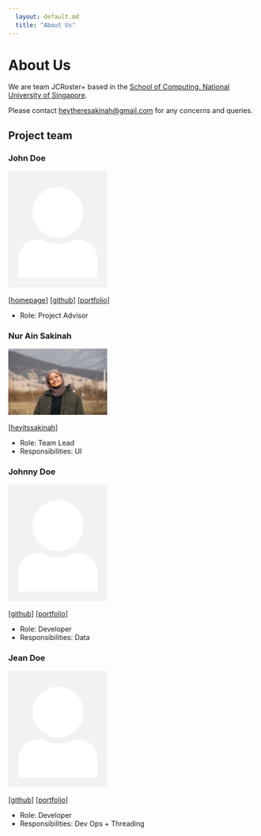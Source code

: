 ```yaml
---
  layout: default.md
  title: "About Us"
---
```


# About Us

We are team JCRoster+ based in the [School of Computing, National University of Singapore](http://www.comp.nus.edu.sg).

Please contact heytheresakinah@gmail.com for any concerns and queries.

## Project team

### John Doe

<img src="images/johndoe.png" width="200px">

[[homepage](http://www.comp.nus.edu.sg/~damithch)]
[[github](https://github.com/johndoe)]
[[portfolio](team/johndoe.md)]

* Role: Project Advisor

### Nur Ain Sakinah

<img src="images/heyitssakinah.png" width="200px">

[[heyitssakinah](http://github.com/heyitssakinah)]

* Role: Team Lead
* Responsibilities: UI

### Johnny Doe

<img src="images/johndoe.png" width="200px">

[[github](http://github.com/johndoe)] [[portfolio](team/johndoe.md)]

* Role: Developer
* Responsibilities: Data

### Jean Doe

<img src="images/johndoe.png" width="200px">

[[github](http://github.com/johndoe)]
[[portfolio](team/johndoe.md)]

* Role: Developer
* Responsibilities: Dev Ops + Threading
